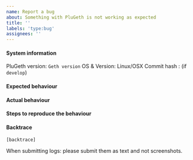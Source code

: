 ```yaml
---
name: Report a bug
about: Something with PluGeth is not working as expected
title: ''
labels: 'type:bug'
assignees: ''
---
```


#### System information

PluGeth version: `Geth version`
OS & Version: Linux/OSX
Commit hash : (if `develop`)

#### Expected behaviour


#### Actual behaviour


#### Steps to reproduce the behaviour


#### Backtrace

````
[backtrace]
````

When submitting logs: please submit them as text and not screenshots.
